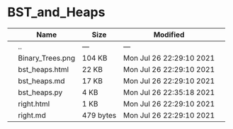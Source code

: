 BST\_and\_Heaps
===============

<table><thead><tr class="header"><th></th><th>Name</th><th>Size</th><th>Modified</th><th></th></tr></thead><tbody><tr class="odd"><td></td><td><span class="goup">..</span></td><td>—</td><td>—</td><td></td></tr><tr class="even"><td></td><td><span class="name">Binary_Trees.png</span></td><td>104 KB</td><td>Mon Jul 26 22:29:10 2021</td><td></td></tr><tr class="odd"><td></td><td><span class="name">bst_heaps.html</span></td><td>22 KB</td><td>Mon Jul 26 22:29:10 2021</td><td></td></tr><tr class="even"><td></td><td><span class="name">bst_heaps.md</span></td><td>17 KB</td><td>Mon Jul 26 22:29:10 2021</td><td></td></tr><tr class="odd"><td></td><td><span class="name">bst_heaps.py</span></td><td>4 KB</td><td>Mon Jul 26 22:35:18 2021</td><td></td></tr><tr class="even"><td></td><td><span class="name">right.html</span></td><td>1 KB</td><td>Mon Jul 26 22:29:10 2021</td><td></td></tr><tr class="odd"><td></td><td><span class="name">right.md</span></td><td>479 bytes</td><td>Mon Jul 26 22:29:10 2021</td><td></td></tr></tbody></table>
